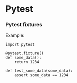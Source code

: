 # Pytest

### Pytest fixtures 

Example: 

```
import pytest

@pytest.fixture()
def some_data():
    return 1234

def test_some_data(some_data):
    assert some_data == 1234
```
